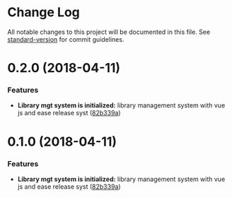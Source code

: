# Change Log

All notable changes to this project will be documented in this file. See [standard-version](https://github.com/conventional-changelog/standard-version) for commit guidelines.

<a name="0.2.0"></a>
# 0.2.0 (2018-04-11)


### Features

* **Library mgt system is initialized:** library management system with vue js and ease release syst ([82b339a](https://github.com/mumairofficial/library-management/commit/82b339a))



<a name="0.1.0"></a>
# 0.1.0 (2018-04-11)


### Features

* **Library mgt system is initialized:** library management system with vue js and ease release syst ([82b339a](https://github.com/mumairofficial/library-management/commit/82b339a))
